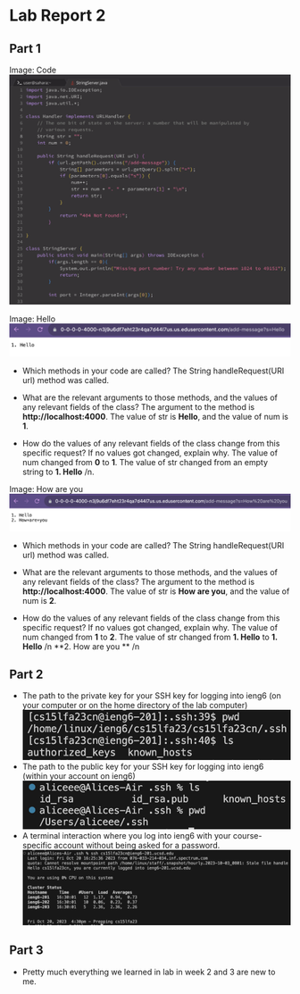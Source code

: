 # Lab Report 2

## Part 1

Image: Code
![Code](Code.png)


Image: Hello
![Hello](Hello.png)
- Which methods in your code are called?
  The String handleRequest(URI url) method was called.
  
- What are the relevant arguments to those methods, and the values of any relevant fields of the class?
  The argument to the method is **http://localhost:4000**. The value of str is **Hello**, and the value of num is **1**.
  
- How do the values of any relevant fields of the class change from this specific request? If no values got changed, explain why.
  The value of num changed from **0** to **1**.
  The value of str changed from an empty string to **1. Hello** /n.  


Image: How are you
![Howareyou](Howareyou.png)
- Which methods in your code are called?
  The String handleRequest(URI url) method was called.
  
- What are the relevant arguments to those methods, and the values of any relevant fields of the class?
  The argument to the method is **http://localhost:4000**. The value of str is **How are you**, and the value of num is **2**.
  
- How do the values of any relevant fields of the class change from this specific request? If no values got changed, explain why.
  The value of num changed from **1** to **2**.
  The value of str changed from **1. Hello** to **1. Hello** /n **2. How are you ** /n


## Part 2
- The path to the private key for your SSH key for logging into ieng6 (on your computer or on the home directory of the lab computer)
  ![Private](Private.png)
- The path to the public key for your SSH key for logging into ieng6 (within your account on ieng6)
  ![Public](Public.png)
- A terminal interaction where you log into ieng6 with your course-specific account without being asked for a password.
  ![Terminal](Terminal.png)
  
## Part 3
- Pretty much everything we learned in lab in week 2 and 3 are new to me. 
